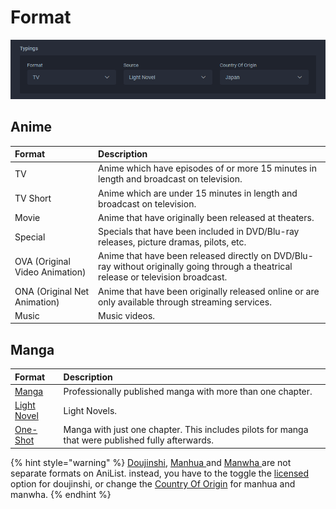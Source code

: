 # Format

![The format for the &apos;Ao Buta&apos; anime](../../../.gitbook/assets/typings.png)

## Anime

| Format | Description |
| :--- | :--- |
| TV | Anime which have episodes of or more 15 minutes in length and broadcast on television. |
| TV Short | Anime which are under 15 minutes in length and broadcast on television. |
| Movie | Anime that have originally been released at theaters. |
| Special | Specials that have been included in DVD/Blu-ray releases, picture dramas, pilots, etc. |
| OVA \(Original Video Animation\) | Anime that have been released directly on DVD/Blu-ray without originally going through a theatrical release or television broadcast. |
| ONA \(Original Net Animation\) | Anime that have been originally released online or are only available through streaming services. |
| Music | Music videos. |

## Manga

| Format | Description |
| :--- | :--- |
| [Manga](../../../before-you-begin/written-media-information/manga.md) | Professionally published manga with more than one chapter. |
| [Light Novel](../../../before-you-begin/written-media-information/light-novels.md) | Light Novels. |
| [One-Shot](../../../before-you-begin/written-media-information/one-shots.md) | Manga with just one chapter. This includes pilots for manga that were published fully afterwards. |

{% hint style="warning" %}
[Doujinshi](../../../before-you-begin/written-media-information/doujinshi.md), [Manhua ](../../../before-you-begin/written-media-information/manhua.md)and [Manwha ](../../../before-you-begin/written-media-information/manhwa.md)are not separate formats on AniList. instead, you have to the toggle the [licensed ](../misc/licensed.md)option for doujinshi, or change the [Country Of Origin](untitled-8.md) for manhua and manwha.
{% endhint %}

